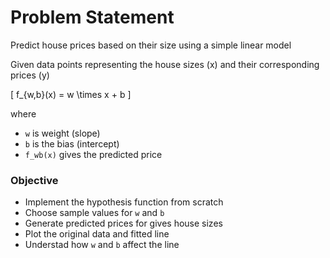 # Problem Statement 

Predict house prices based on their size using a simple linear model

Given data points representing the house sizes (x) and their corresponding prices (y)

\[
f_{w,b}(x) = w \times x + b
\]


where 
- `w` is weight (slope)
- `b` is the bias (intercept)
- `f_wb(x)` gives the predicted price 

### Objective
- Implement the hypothesis function from scratch
- Choose sample values for `w` and `b`
- Generate predicted prices for gives house sizes
- Plot the original data and fitted line
- Understad how `w` and `b` affect the line